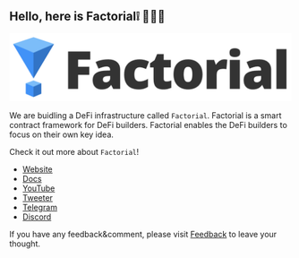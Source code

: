 ## Hello, here is Factorial❕ 👋👋👋

<!--

**Here are some ideas to get you started:**

🙋‍♀️ A short introduction - what is your organization all about?
🌈 Contribution guidelines - how can the community get involved?
👩‍💻 Useful resources - where can the community find your docs? Is there anything else the community should know?
🍿 Fun facts - what does your team eat for breakfast?
🧙 Remember, you can do mighty things with the power of [Markdown](https://docs.github.com/github/writing-on-github/getting-started-with-writing-and-formatting-on-github/basic-writing-and-formatting-syntax)
-->

![](factorial_logo.png)

We are buidling a DeFi infrastructure called `Factorial`.
Factorial is a smart contract framework for DeFi builders.
Factorial enables the DeFi builders to focus on their own key idea.

Check it out more about `Factorial`!

- [Website](https://factorial-1.gitbook.io/factorial) 
- [Docs](https://factorial-1.gitbook.io/factorial)
- [YouTube](https://www.youtube.com/channel/UC8s9PaQbGHehm5dtU_sOJdQ)
- [Tweeter](https://twitter.com/FactorialFi)
- [Telegram](https://t.me/factorialfi)
- [Discord](https://discord.gg/zggTQdDtZM)

If you have any feedback&comment, please visit [Feedback](https://airtable.com/shrI1qTxflZLGLmMK) to leave your thought.
